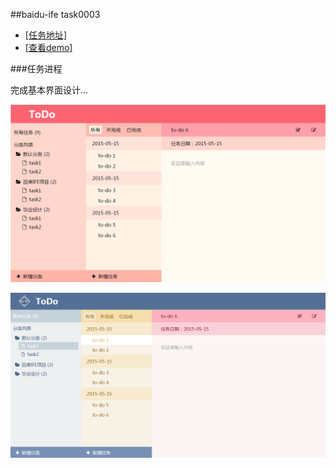 ##baidu-ife task0003

- [[任务地址]](https://github.com/baidu-ife/ife/tree/master/task/task0003)
- [[查看demo]](http://www.chen9.info/baidu-ife-task/task0003/zchen9/)

###任务进程

完成基本界面设计...

![设计图](./zchen9/img/demo_1.png)

![设计图](./zchen9/img/demo_2.png)
